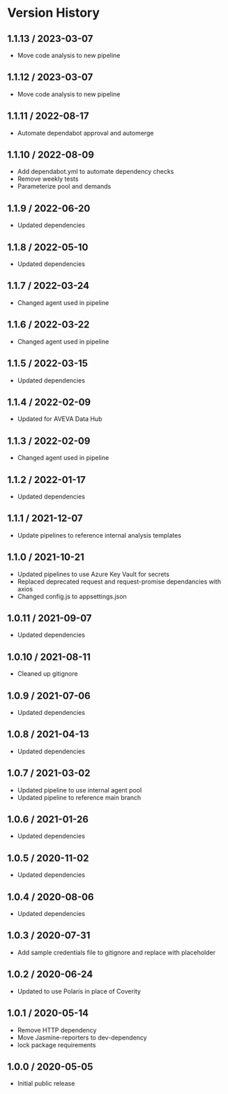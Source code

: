 # Version History

## 1.1.13 / 2023-03-07

- Move code analysis to new pipeline

## 1.1.12 / 2023-03-07

- Move code analysis to new pipeline

## 1.1.11 / 2022-08-17

- Automate dependabot approval and automerge

## 1.1.10 / 2022-08-09

- Add dependabot.yml to automate dependency checks
- Remove weekly tests
- Parameterize pool and demands

## 1.1.9 / 2022-06-20

- Updated dependencies

## 1.1.8 / 2022-05-10

- Updated dependencies

## 1.1.7 / 2022-03-24

- Changed agent used in pipeline

## 1.1.6 / 2022-03-22

- Changed agent used in pipeline

## 1.1.5 / 2022-03-15

- Updated dependencies

## 1.1.4 / 2022-02-09

- Updated for AVEVA Data Hub

## 1.1.3 / 2022-02-09

- Changed agent used in pipeline

## 1.1.2 / 2022-01-17

- Updated dependencies

## 1.1.1 / 2021-12-07

- Update pipelines to reference internal analysis templates

## 1.1.0 / 2021-10-21

- Updated pipelines to use Azure Key Vault for secrets
- Replaced deprecated request and request-promise dependancies with axios
- Changed config.js to appsettings.json

## 1.0.11 / 2021-09-07

- Updated dependencies

## 1.0.10 / 2021-08-11

- Cleaned up gitignore

## 1.0.9 / 2021-07-06

- Updated dependencies

## 1.0.8 / 2021-04-13

- Updated dependencies

## 1.0.7 / 2021-03-02

- Updated pipeline to use internal agent pool
- Updated pipeline to reference main branch

## 1.0.6 / 2021-01-26

- Updated dependencies

## 1.0.5 / 2020-11-02

- Updated dependencies

## 1.0.4 / 2020-08-06

- Updated dependencies

## 1.0.3 / 2020-07-31

- Add sample credentials file to gitignore and replace with placeholder

## 1.0.2 / 2020-06-24

- Updated to use Polaris in place of Coverity

## 1.0.1 / 2020-05-14

- Remove HTTP dependency
- Move Jasmine-reporters to dev-dependency
- lock package requirements

## 1.0.0 / 2020-05-05

- Initial public release
